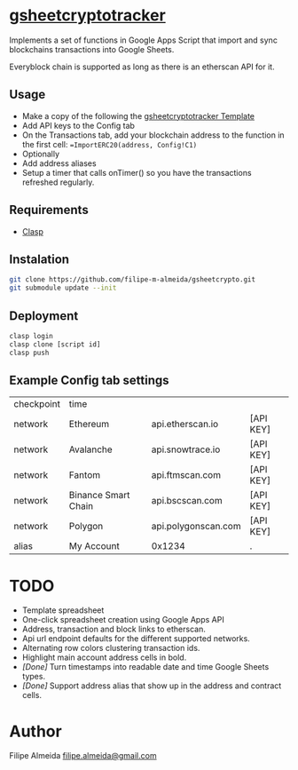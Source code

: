 # [gsheetcryptotracker](https://docs.google.com/spreadsheets/d/1Nu8P490bvQqJdzAN5BoKuY3UySY-eqRuKybsaQvkTXY)

Implements a set of functions in Google Apps Script that import and sync blockchains transactions into Google Sheets.

Everyblock chain is supported as long as there is an etherscan API for it.

## Usage

* Make a copy of the following the [gsheetcryptotracker Template](https://docs.google.com/spreadsheets/d/1Nu8P490bvQqJdzAN5BoKuY3UySY-eqRuKybsaQvkTXY)
* Add API keys to the Config tab
* On the Transactions tab, add your blockchain address to the function in the first cell: `=ImportERC20(address, Config!C1)`
* Optionally
 * Add address aliases
 * Setup a timer that calls onTimer() so you have the transactions refreshed regularly.

## Requirements

* [Clasp](https://developers.google.com/apps-script/guides/clasp)

## Instalation

```bash
git clone https://github.com/filipe-m-almeida/gsheetcrypto.git
git submodule update --init
```

## Deployment

```bash
clasp login
clasp clone [script id]
clasp push
```

## Example Config tab settings
|            |                     |                     |           |
| ---------- | ------------------  |---------------------|---------- |
| checkpoint | time                |                     |           |
| network    | Ethereum            | api.etherscan.io    | [API KEY] |
| network    | Avalanche           | api.snowtrace.io    | [API KEY] |
| network    | Fantom              | api.ftmscan.com     | [API KEY] |
| network    | Binance Smart Chain | api.bscscan.com     | [API KEY] |
| network    | Polygon             | api.polygonscan.com | [API KEY] |
| alias      | My Account          | 0x1234              | .         |

# TODO
* Template spreadsheet
* One-click spreadsheet creation using Google Apps API
* Address, transaction and block links to etherscan.
* Api url endpoint defaults for the different supported networks.
* Alternating row colors clustering transaction ids.
* Highlight main account address cells in bold.
* *[Done]* Turn timestamps into readable date and time Google Sheets types.
* *[Done]* Support address alias that show up in the address and contract cells.

# Author
Filipe Almeida <filipe.almeida@gmail.com>
